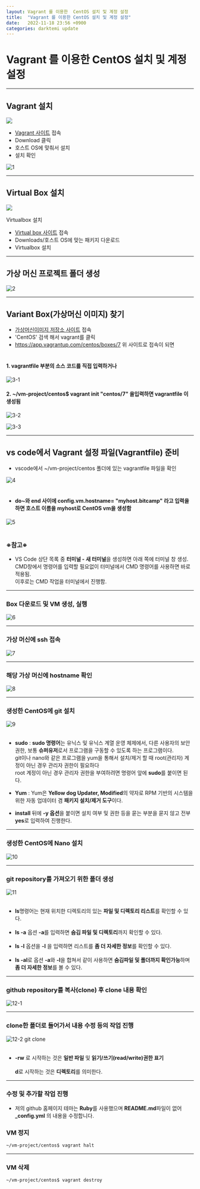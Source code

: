 ```yaml
---
layout: Vagrant 를 이용한  CentOS 설치 및 계정 설정
title:  "Vagrant 를 이용한 CentOS 설치 및 계정 설정"
date:   2022-11-18 23:56 +0900
categories: darktemi update
---
```


# Vagrant 를 이용한 CentOS 설치 및 계정 설정

---
## Vagrant 설치

<img src = "https://upload.wikimedia.org/wikipedia/commons/thumb/8/87/Vagrant.png/150px-Vagrant.png">

- [Vagrant 사이트](https://www.vagrantup.com/) 접속
- Download 클릭
- 호스트 OS에 맞춰서 설치
- 설치 확인

![1][1]

---
## Virtual Box 설치

<img src = "https://upload.wikimedia.org/wikipedia/commons/thumb/d/d5/Virtualbox_logo.png/100px-Virtualbox_logo.png">

Virtualbox 설치

- [Virtual box 사이트](https://www.virtualbox.org/) 접속
- Downloads/호스트 OS에 맞는 패키지 다운로드
- Virtualbox 설치

---
## 가상 머신 프로젝트 폴더 생성

![2][2]

---
## Variant Box(가상머신 이미지) 찾기

- [가상머신이미지 저장소 사이트](https://app.vagrantup.com/) 접속
- 'CentOS' 검색 해서 vagrant를 클릭
- <https://app.vagrantup.com/centos/boxes/7> 위 사이트로 접속이 되면<br><br>

#### 1. vagrantfile 부분의 소스 코드를 직접 입력하거나<br>

![3-1][3-1]

#### 2. ~/vm-project/centos$ vagrant init "centos/7" 을입력하면 vagrantfile 이 생성됨

![3-2][3.2]

![3-3][3-3]

---
## vs code에서 Vagrant 설정 파일(Vagrantfile) 준비

- vscode에서 ~/vm-project/centos 폴더에 있는 vagrantfile 파일을 확인<br>

![4][4]<br><br>

- #### do~와 end 사이에 config.vm.hostname= "myhost.bitcamp" 라고 입력을 하면 호스트 이름을 myhost로 CentOS vm을 생성함

![5][5]<br><br>

### ※참고※
- VS Code 상단 목록 중 **터미널 - 새 터미널**을 생성하면 아래 쪽에 터미널 창 생성.<br>
CMD창에서 명령어를 입력할 필요없이 터미널에서 CMD 명령어를 사용하면 바로 적용됨.<Br>
이후로는 CMD 작업을 터미널에서 진행함.

---
### Box 다운로드 및 VM 생성, 실행

![6][6]

---
### 가상 머신에 ssh 접속

![7][7]

---
### 해당 가상 머신에 hostname 확인

![8][8]

---
### 생성한 CentOS에 git 설치

![9][9]<br><br>

- **sudo** : **sudo 명령어**는 유닉스 및 유닉스 계열 운영 체제에서, 다른 사용자의 보안 권한, 보통 **슈퍼유저**로서 프로그램을 구동할 수 있도록 하는 프로그램이다.<br>
git이나 nano와 같은 프로그램을 yum을 통해서 설치/제거 할 때 root(관리자) 계정이 아닌 경우 관리자 권한이 필요하다<br>
root 계정이 아닌 경우 관리자 권한을 부여하려면 명령어 앞에 **sudo**를 붙이면 된다. <br>

- **Yum** : Yum은 **Yellow dog Updater, Modified**의 약자로 RPM 기반의 시스템을 위한 자동 업데이터 겸 **패키지 설치/제거 도구**이다.<br>

- **install** 뒤에 **-y 옵션**을 붙이면 설치 여부 및 권한 등을 묻는 부분을 묻지 않고 전부 **yes**로 입력하여 진행한다.

---
### 생성한 CentOS에 Nano 설치

![10][10]

---
### git repository를 가져오기 위한 폴더 생성

![11][11]<br><br>

- **ls**명령어는 현재 위치한 디렉토리의 있는 **파일 및 디렉토리 리스트**를 확인할 수 있다.<br><br>
- **ls -a** 옵션 **-a**를 입력하면 **숨김 파일 및 디렉토리**까지 확인할 수 있다.<br><br>
- **ls -l** 옵션을 **-l** 을 입력하면 리스트를 **좀 더 자세한 정보**를 확인할 수 있다.<br><br>
- **ls -al**로 옵션 **-a**와 **-l**을 합쳐서 같이 사용하면 **숨김파일 및 폴더까지 확인가능**하며 **좀 더 자세한 정보**를 볼 수 있다.

---
### github repository를 복사(clone) 후 clone 내용 확인

![12-1][12-1]

---

### clone한 폴더로 들어가서 내용 수정 등의 작업 진행

![12-2  git clone](https://user-images.githubusercontent.com/115456181/202910453-5be70e29-82ae-4206-be38-ec6da345aa4b.jpg)<br><br>

- **-rw** 로 시작하는 것은 **일반 파일** 및 **읽기/쓰기(read/write)권한 표기**<br><br>
**d**로 시작하는 것은 **디렉토리**를 의미한다.

---
### 수정 및 추가할 작업 진행

- 저의 github 홈페이지 테마는 **Ruby**를 사용했으며 **README.md**파일이 없어 **_config.yml** 의 내용을 수정합니다.




### VM 정지

```bash
~/vm-project/centos$ vagrant halt
```

---
### VM 삭제

```bash
~/vm-project/centos$ vagrant destroy
```



[1]: https://user-images.githubusercontent.com/115456181/202897786-22b35d71-9761-42c4-b41c-34db40ff2c51.jpg
[2]: https://user-images.githubusercontent.com/115456181/202897791-38f89be6-2509-4109-b7bd-bffed888d682.jpg
[3-1]: https://user-images.githubusercontent.com/115456181/202897792-5d766313-f0ed-4f8a-af81-0b755ac9d5bd.jpg
[3.2]: https://user-images.githubusercontent.com/115456181/202897793-1b277f67-9c72-43b0-a3cc-e2c2446bd162.jpg
[3-3]: https://user-images.githubusercontent.com/115456181/202897794-a105aa7c-954d-4f12-ad02-96443b2dad80.jpg
[4]: https://user-images.githubusercontent.com/115456181/202904794-a9499365-f46d-4598-9511-c9c18786b78c.jpg
[5]: https://user-images.githubusercontent.com/115456181/202907634-f8c299fb-8b7a-4417-b57b-65d28600af14.jpg
[6]: https://user-images.githubusercontent.com/115456181/202907641-17b2dd66-7fd3-4b60-82c0-da6df73c41db.jpg
[7]: https://user-images.githubusercontent.com/115456181/202907645-d5738093-18f7-4cf5-a510-dcc21a452a89.jpg
[8]: https://user-images.githubusercontent.com/115456181/202907646-05e38932-dec7-439d-a9d6-93bdc7b5c47b.jpg
[9]: https://user-images.githubusercontent.com/115456181/202908964-ddad3087-a6c4-41b3-82b9-31f920c0bbf9.jpg
[10]: https://user-images.githubusercontent.com/115456181/202908968-d7bcc1f1-b386-4260-8ffb-b4fc1f0ca6e9.jpg
[11]: https://user-images.githubusercontent.com/115456181/202908969-b102f874-57d0-49d9-bc80-a264d3cd1597.jpg
[12-1]: https://user-images.githubusercontent.com/115456181/202910451-8cfe1f1b-b948-40c3-a5c3-ae578382d862.jpg